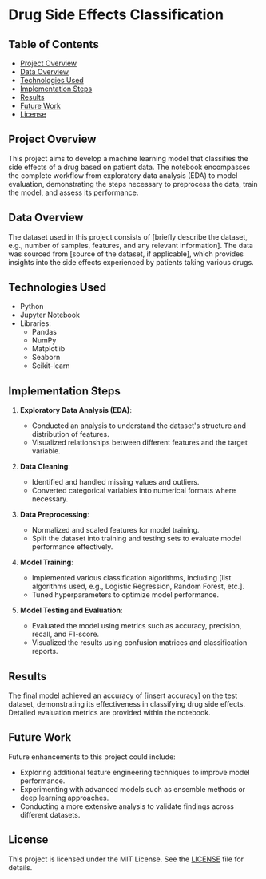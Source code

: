# Drug Side Effects Classification

## Table of Contents
- [Project Overview](#project-overview)
- [Data Overview](#data-overview)
- [Technologies Used](#technologies-used)
- [Implementation Steps](#implementation-steps)
- [Results](#results)
- [Future Work](#future-work)
- [License](#license)

## Project Overview
This project aims to develop a machine learning model that classifies the side effects of a drug based on patient data. The notebook encompasses the complete workflow from exploratory data analysis (EDA) to model evaluation, demonstrating the steps necessary to preprocess the data, train the model, and assess its performance. 

## Data Overview
The dataset used in this project consists of [briefly describe the dataset, e.g., number of samples, features, and any relevant information]. The data was sourced from [source of the dataset, if applicable], which provides insights into the side effects experienced by patients taking various drugs.

## Technologies Used
- Python
- Jupyter Notebook
- Libraries: 
  - Pandas
  - NumPy
  - Matplotlib
  - Seaborn
  - Scikit-learn


## Implementation Steps
1. **Exploratory Data Analysis (EDA)**: 
   - Conducted an analysis to understand the dataset's structure and distribution of features.
   - Visualized relationships between different features and the target variable.

2. **Data Cleaning**: 
   - Identified and handled missing values and outliers.
   - Converted categorical variables into numerical formats where necessary.

3. **Data Preprocessing**: 
   - Normalized and scaled features for model training.
   - Split the dataset into training and testing sets to evaluate model performance effectively.

4. **Model Training**: 
   - Implemented various classification algorithms, including [list algorithms used, e.g., Logistic Regression, Random Forest, etc.].
   - Tuned hyperparameters to optimize model performance.

5. **Model Testing and Evaluation**: 
   - Evaluated the model using metrics such as accuracy, precision, recall, and F1-score.
   - Visualized the results using confusion matrices and classification reports.

## Results
The final model achieved an accuracy of [insert accuracy] on the test dataset, demonstrating its effectiveness in classifying drug side effects. Detailed evaluation metrics are provided within the notebook.

## Future Work
Future enhancements to this project could include:
- Exploring additional feature engineering techniques to improve model performance.
- Experimenting with advanced models such as ensemble methods or deep learning approaches.
- Conducting a more extensive analysis to validate findings across different datasets.

## License
This project is licensed under the MIT License. See the [LICENSE](LICENSE) file for details.

